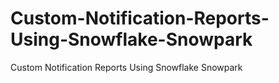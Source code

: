 # Custom-Notification-Reports-Using-Snowflake-Snowpark
Custom Notification Reports Using Snowflake Snowpark

